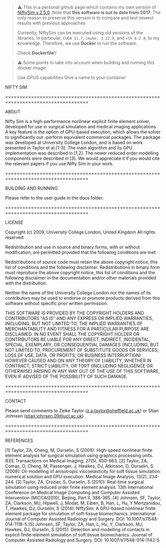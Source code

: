 > :warning: This in a personal github page which contains my own version of [NiftySim v.2.5.0](https://sourceforge.net/projects/niftysim/). Note that **this software is out to date from 2017**. The only reason to preserve this version is to compare and test newest results with previous approaches
> 
> Currently, NiftySim can be executed using old versions of the libraries. In particular, `CUDA 11.7`, `cmake, 3.12.0`, and `vtk 8.2.0`, to my knowledge. Therefore, we use **Docker** to run the software. 
> 
> Check **Dockerfile**!!


> :warning: Some points to take into account when building and running this docker image:
> 
> Use GPUS capabilities
> Give a name to your container
> 

NIFTY SIM

===================================================================================

ABOUT

Nifty Sim is a high-performance nonlinear explicit finite element solver, developed
for use in surgical simulation and medical imaging applications. A key feature is
the option of GPU-based execution, which allows the solver to significantly out
-perform equivalent commercial packages. The package was developed at University
College London, and is based on work presented in Taylor et al.[1-3]. The main
algorithm and its GPU implementation was described in [1,2]. The newer reduced order
modelling components were described in [3]. We would appreciate it if you would cite
the relevant papers if you use Nifty Sim in your work.

===================================================================================

BUILDING AND RUNNING

Please refer to the user guide in the docs folder.

===================================================================================

LICENSE

Copyright (c) 2009, University College London, United Kingdom
All rights reserved.

Redistribution and use in source and binary forms, with or without modification, are
permitted provided that the following conditions are met:

Redistributions of source code must retain the above copyright notice, this list of
conditions and the following disclaimer. Redistributions in binary form must
reproduce the above copyright notice, this list of conditions and the following
disclaimer in the documentation and/or other materials provided with the distribution.

Neither the name of the University College London nor the names of its contributors
may be used to endorse or promote products derived from this software without specific
prior written permission.

THIS SOFTWARE IS PROVIDED BY THE COPYRIGHT HOLDERS AND CONTRIBUTORS "AS IS" AND ANY
EXPRESS OR IMPLIED WARRANTIES, INCLUDING, BUT NOT LIMITED TO, THE IMPLIED WARRANTIES
OF MERCHANTABILITY AND FITNESS FOR A PARTICULAR PURPOSE ARE DISCLAIMED. IN NO EVENT
SHALL THE COPYRIGHT HOLDER OR CONTRIBUTORS BE LIABLE FOR ANY DIRECT, INDIRECT,
INCIDENTAL, SPECIAL, EXEMPLARY, OR CONSEQUENTIAL DAMAGES (INCLUDING, BUT NOT LIMITED
TO, PROCUREMENT OF SUBSTITUTE GOODS OR SERVICES; LOSS OF USE, DATA, OR PROFITS; OR
BUSINESS INTERRUPTION) HOWEVER CAUSED AND ON ANY THEORY OF LIABILITY, WHETHER IN
CONTRACT, STRICT LIABILITY, OR TORT (INCLUDING NEGLIGENCE OR OTHERWISE) ARISING IN
ANY WAY OUT OF THE USE OF THIS SOFTWARE, EVEN IF ADVISED OF THE POSSIBILITY OF SUCH
DAMAGE.

===================================================================================

CONTACT

Please send comments to Zeike Taylor (z.a.taylor@sheffield.ac.uk) or 
Stian Johnsen (stian.johnsen.09@ucl.ac.uk)

===================================================================================

REFERENCES

[1] Taylor, ZA, Cheng, M, Ourselin, S (2008): High-speed nonlinear finite element
analysis for surgical simulation using graphics processing units. IEEE Transactions
on Medical Imaging, 27(5), 650-663.
[2] Taylor, ZA, Comas, O, Cheng, M, Passenger, J, Hawkes, DJ, Atkinson, D,
Ourselin, S (2009): On modelling of anisotropic viscoelasticity for soft tissue
simulation: numerical solution and GPU execution. Medical Image Analysis, 13(2),
234-244.
[3] Taylor, ZA, Crozier, S, Ourselin, S (2010): Real-time surgical simulation using
reduced order finite element analysis. 13th International Conference on Medical Image
Computing and Computer Assisted Intervention (MICCAI2010), Beijing, Part II, 388-395.
[4] Johnsen, SF, Taylor, ZA, Clarkson, MJ, Hipwell, J, Modat, M, Eiben, B, Han, L,
Hu, Y Mertzanidou, T, Hawkes, DJ, Ourselin, S (2014): NiftySim: A GPU-based nonlinear
finite element package for simulation of soft-tissue biomechanics. International
Journal of Computer Assisted Radiology and Surgery. DOI: 10.1007/s11548-014-1118-5
[5] Johnsen, SF, Taylor, ZA, Han, L, Hu, Y, Clarkson, MJ, Hawkes, DJ, Ourselin, S
(2015): Detection and modelling of contacts in explicit finite-element simulation
of soft tissue biomechanics. Journal of Computer Assisted Radiology and Surgery.
DOI: 10.1007/s11548-014-1142-5

